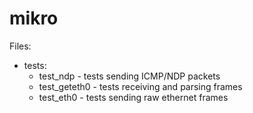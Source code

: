 mikro
=====

Files:
* tests:
  * test_ndp - tests sending ICMP/NDP packets
  * test_geteth0 - tests receiving and parsing frames
  * test_eth0 - tests sending raw ethernet frames
